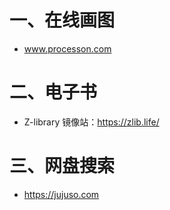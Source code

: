 # 一、在线画图

* www.processon.com

# 二、电子书

* Z-library 镜像站：https://zlib.life/

# 三、网盘搜索

* https://jujuso.com

